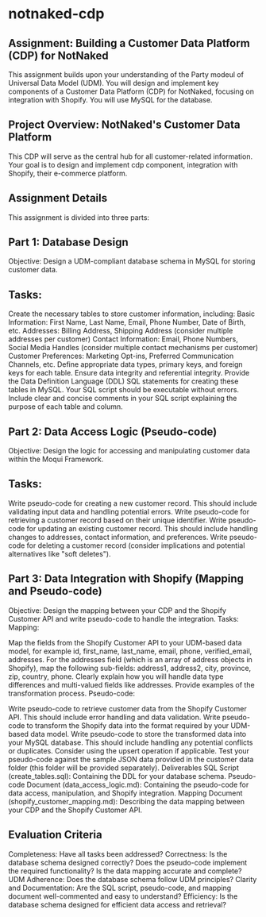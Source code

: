 # notnaked-cdp

## Assignment: Building a Customer Data Platform (CDP) for NotNaked
This assignment builds upon your understanding of the Party modeul of Universal Data Model (UDM). You will design and implement key components of a Customer Data Platform (CDP) for NotNaked, focusing on integration with Shopify. You will use MySQL for the database.

## Project Overview: NotNaked's Customer Data Platform
This CDP will serve as the central hub for all customer-related information. Your goal is to design and implement cdp component, integration with Shopify, their e-commerce platform.

## Assignment Details
This assignment is divided into three parts:

## Part 1: Database Design
Objective: Design a UDM-compliant database schema in MySQL for storing customer data.

## Tasks:
Create the necessary tables to store customer information, including:
Basic Information: First Name, Last Name, Email, Phone Number, Date of Birth, etc.
Addresses: Billing Address, Shipping Address (consider multiple addresses per customer)
Contact Information: Email, Phone Numbers, Social Media Handles (consider multiple contact mechanisms per customer)
Customer Preferences: Marketing Opt-ins, Preferred Communication Channels, etc.
Define appropriate data types, primary keys, and foreign keys for each table. Ensure data integrity and referential integrity.
Provide the Data Definition Language (DDL) SQL statements for creating these tables in MySQL. Your SQL script should be executable without errors.
Include clear and concise comments in your SQL script explaining the purpose of each table and column.

## Part 2: Data Access Logic (Pseudo-code)
Objective: Design the logic for accessing and manipulating customer data within the Moqui Framework.

## Tasks:
Write pseudo-code for creating a new customer record. This should include validating input data and handling potential errors.
Write pseudo-code for retrieving a customer record based on their unique identifier.
Write pseudo-code for updating an existing customer record. This should include handling changes to addresses, contact information, and preferences.
Write pseudo-code for deleting a customer record (consider implications and potential alternatives like "soft deletes").

## Part 3: Data Integration with Shopify (Mapping and Pseudo-code)
Objective: Design the mapping between your CDP and the Shopify Customer API and write pseudo-code to handle the integration.
Tasks:
Mapping:

Map the fields from the Shopify Customer API to your UDM-based data model, for example id, first_name, last_name, email, phone, verified_email, addresses.
For the addresses field (which is an array of address objects in Shopify), map the following sub-fields: address1, address2, city, province, zip, country, phone.
Clearly explain how you will handle data type differences and multi-valued fields like addresses. Provide examples of the transformation process.
Pseudo-code:

Write pseudo-code to retrieve customer data from the Shopify Customer API. This should include error handling and data validation.
Write pseudo-code to transform the Shopify data into the format required by your UDM-based data model.
Write pseudo-code to store the transformed data into your MySQL database. This should include handling any potential conflicts or duplicates. Consider using the upsert operation if applicable.
Test your pseudo-code against the sample JSON data provided in the customer data folder (this folder will be provided separately).
Deliverables
SQL Script (create_tables.sql): Containing the DDL for your database schema.
Pseudo-code Document (data_access_logic.md): Containing the pseudo-code for data access, manipulation, and Shopify integration.
Mapping Document (shopify_customer_mapping.md): Describing the data mapping between your CDP and the Shopify Customer API.

## Evaluation Criteria
Completeness: Have all tasks been addressed?
Correctness: Is the database schema designed correctly? Does the pseudo-code implement the required functionality? Is the data mapping accurate and complete?
UDM Adherence: Does the database schema follow UDM principles?
Clarity and Documentation: Are the SQL script, pseudo-code, and mapping document well-commented and easy to understand?
Efficiency: Is the database schema designed for efficient data access and retrieval?
